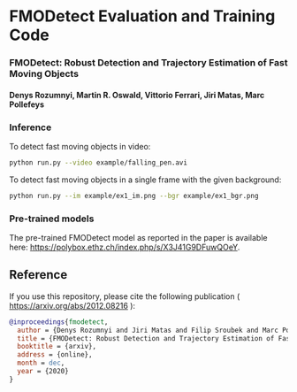 # FMODetect Evaluation and Training Code 

### FMODetect: Robust Detection and Trajectory Estimation of Fast Moving Objects
#### Denys Rozumnyi, Martin R. Oswald, Vittorio Ferrari, Jiri Matas, Marc Pollefeys

### Inference
To detect fast moving objects in video:
```bash
python run.py --video example/falling_pen.avi
```

To detect fast moving objects in a single frame with the given background:
```bash
python run.py --im example/ex1_im.png --bgr example/ex1_bgr.png
```


### Pre-trained models

The pre-trained FMODetect model as reported in the paper is available here: https://polybox.ethz.ch/index.php/s/X3J41G9DFuwQOeY.

Reference
------------
If you use this repository, please cite the following publication ( https://arxiv.org/abs/2012.08216 ):

```bibtex
@inproceedings{fmodetect,
  author = {Denys Rozumnyi and Jiri Matas and Filip Sroubek and Marc Pollefeys and Martin R. Oswald},
  title = {FMODetect: Robust Detection and Trajectory Estimation of Fast Moving Objects},
  booktitle = {arxiv},
  address = {online},
  month = dec,
  year = {2020}
}
```
